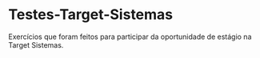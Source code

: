 # Testes-Target-Sistemas
Exercícios que foram feitos para participar da oportunidade de estágio na Target Sistemas.
